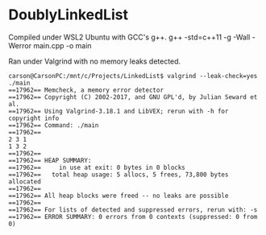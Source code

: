 # DoublyLinkedList

Compiled under WSL2 Ubuntu with GCC's g++.
g++ -std=c++11 -g -Wall -Werror main.cpp -o main

Ran under Valgrind with no memory leaks detected.

```console
carson@CarsonPC:/mnt/c/Projects/LinkedList$ valgrind --leak-check=yes ./main
==17962== Memcheck, a memory error detector
==17962== Copyright (C) 2002-2017, and GNU GPL'd, by Julian Seward et al.
==17962== Using Valgrind-3.18.1 and LibVEX; rerun with -h for copyright info
==17962== Command: ./main
==17962==
2 3 1
1 3 2
==17962==
==17962== HEAP SUMMARY:
==17962==     in use at exit: 0 bytes in 0 blocks
==17962==   total heap usage: 5 allocs, 5 frees, 73,800 bytes allocated
==17962==
==17962== All heap blocks were freed -- no leaks are possible
==17962==
==17962== For lists of detected and suppressed errors, rerun with: -s
==17962== ERROR SUMMARY: 0 errors from 0 contexts (suppressed: 0 from 0)
```

